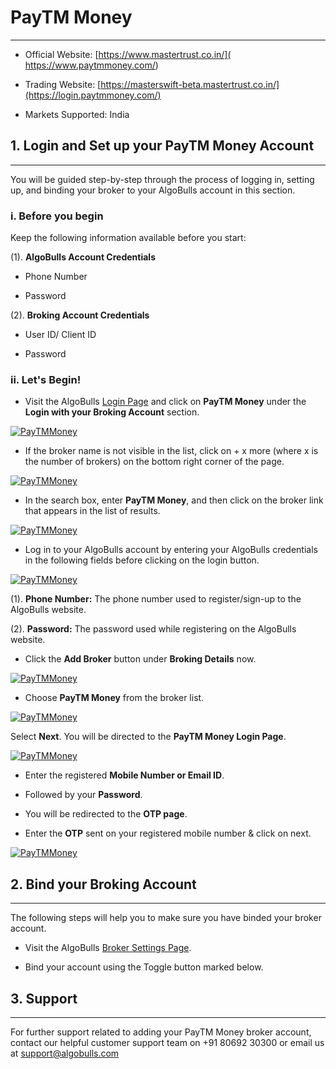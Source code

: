 # PayTM Money
---

* Official Website: [https://www.mastertrust.co.in/]( https://www.paytmmoney.com/)

* Trading Website: [https://masterswift-beta.mastertrust.co.in/](https://login.paytmmoney.com/)

* Markets Supported: India

## 1. Login and Set up your PayTM Money Account
---

You will be guided step-by-step through the process of logging in, setting up, and binding your broker to your AlgoBulls account in this section.

### i. Before you begin

Keep the following information available before you start:

(1). **AlgoBulls Account Credentials**

* Phone Number

* Password

(2). **Broking Account Credentials**

* User ID/ Client ID

* Password

### ii. Let's Begin! 
* Visit the AlgoBulls [Login Page](https://app.algobulls.com/user/login) and click on **PayTM Money** under the **Login with your Broking Account** section.

[ ![PayTMMoney](imgs/algo_home.png "Click to Enlarge or Ctrl+Click to open in a new Tab") ](imgs/algo_home.png)

* If the broker name is not visible in the list, click on + x more (where x is the number of brokers) on the bottom right corner of the page.

[ ![PayTMMoney](imgs/search_broker.png "Click to Enlarge or Ctrl+Click to open in a new Tab") ](imgs/search_broker.png)

* In the search box, enter **PayTM Money**, and then click on the broker link that appears in the list of results.

[ ![PayTMMoney](imgs/motilaloswal/search_motilal_oswal.png "Click to Enlarge or Ctrl+Click to open in a new Tab") ](imgs/PayTMMoney/search_motilal_oswal.png)

* Log in to your AlgoBulls account by entering your AlgoBulls credentials in the following fields before clicking on the login button.

[ ![PayTMMoney](imgs/sign-in-2.png "Click to Enlarge or Ctrl+Click to open in a new Tab") ](imgs/sign-in-2.png)

(1). **Phone Number:** The phone number used to register/sign-up to the AlgoBulls website.

(2). **Password:** The password used while registering on the AlgoBulls website.

* Click the **Add Broker** button under **Broking Details** now.

[ ![PayTMMoney](imgs/brokingdetails.png "Click to Enlarge or Ctrl+Click to open in a new Tab") ](imgs/brokingdetails.png)

* Choose **PayTM Money** from the broker list.

[ ![PayTMMoney](imgs/paytmmoney/search_broker.png "Click to Enlarge or Ctrl+Click to open in a new Tab") ](imgs/paytmmoney/search_broker.png)

Select **Next**. You will be directed to the **PayTM Money Login Page**.

[ ![PayTMMoney](imgs/paytmmoney/paytm_login.png "Click to Enlarge or Ctrl+Click to open in a new Tab") ](imgs/paytmmoney/paytm_login.png)

* Enter the registered **Mobile Number or Email ID**.

* Followed by your **Password**.

* You will be redirected to the **OTP page**.

* Enter the **OTP** sent on your registered mobile number & click on next.

[ ![PayTMMoney](imgs/paytmmoney/paytmmoney_passcode.png "Click to Enlarge or Ctrl+Click to open in a new Tab") ](imgs/paytmmoney/paytmmoney_passcode.png)

## 2. Bind your Broking Account
---

The following steps will help you to make sure you have binded your broker account. 

* Visit the AlgoBulls [Broker Settings Page](https://app.algobulls.com/account/broking). 

* Bind your account using the Toggle button marked below.     

## 3. Support
---

For further support related to adding your PayTM Money broker account, contact our helpful customer support team on +91 80692 30300 or email us at [support@algobulls.com](https://support@algobulls.com)
